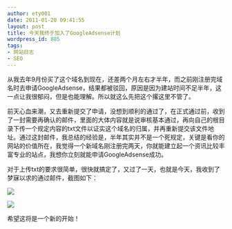 ```yaml
---
author: ety001
date: 2011-01-20 09:41:55
layout: post
title: 今天我终于加入了GoogleAdsense计划
wordpress_id: 885
tags:
- 网站日志
- SEO
---
```


从我去年9月份买了这个域名到现在，还差两个月左右才半年，而之前刚注册完域名时去申请GoogleAdsense，结果都被驳回，原因是因为建站时间不足半年，这一点让我很郁闷，但是也能理解。所以就这么先把这个撂这里不管了。

前天心血来潮，又去重新提交了申请，没想到顺利的通过了，在正式通过前，收到了一封需要再确认的邮件，里面的大体内容就是说审核基本通过，再向自己的根目录下传一个规定内容的txt文件以证实这个域名的归属，并再重新提交该文件地址。通过这封邮件，我总结的经验是，半年其实并不是一个死规定，关键是看你的网站的价值所在，我觉得一个新域名刚注册完两天，你就能建立起一个资讯比较丰富专业的站点，我想你立刻就能申请GoogleAdsense成功。

对于上传txt的要求很简单，很快就搞定了，又过了一天，也就是今天，我收到了梦寐以求的通过邮件，截图如下：

![](/img/2011/01/20/5372457816_1038981f03.jpg)

![](/img/2011/01/20/5371857991_57121259dc.jpg)

希望这将是一个新的开始！

